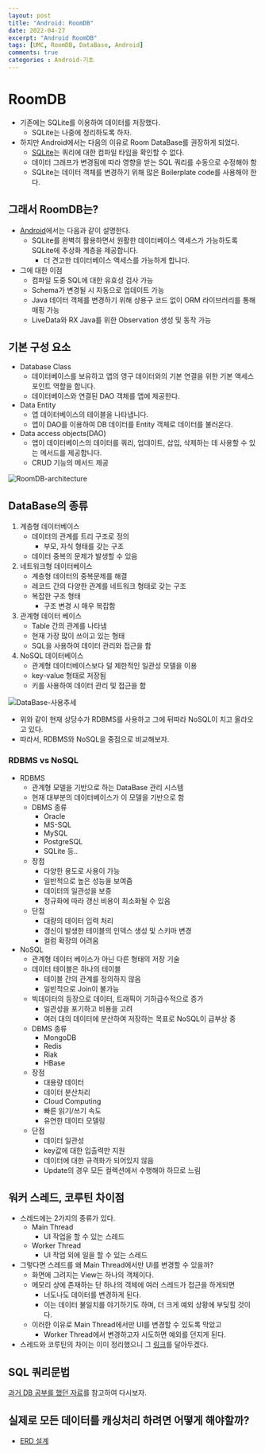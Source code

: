 ```yaml
---
layout: post
title: "Android: RoomDB"
date: 2022-04-27
excerpt: "Android RoomDB"
tags: [UMC, RoomDB, DataBase, Android]
comments: true
categories : Android-기초
---
```


# RoomDB
- 기존에는 SQLite를 이용하여 데이터를 저장했다.
    - SQLite는 나중에 정리하도록 하자.
- 하지만 Android에서는 다음의 이유로 Room DataBase를 권장하게 되었다.
    - [SQLite](https://developer.android.com/training/data-storage/sqlite?hl=ko)는 쿼리에 대한 컴파일 타임을 확인할 수 없다.
    - 데이터 그래프가 변경됨에 따라 영향을 받는 SQL 쿼리를 수동으로 수정해야 함
    - SQLite는 데이터 객체를 변경하기 위해 많은 Boilerplate code를 사용해야 한다.

## 그래서 RoomDB는?
- [Android](https://developer.android.com/topic/libraries/architecture/room?hl=ko)에서는 다음과 같이 설명한다.
    - SQLite를 완벽히 활용하면서 원활한 데이터베이스 액세스가 가능하도록 SQLite에 추상화 계층을 제공합니다.
        - 더 견고한 데이터베이스 액세스를 가능하게 합니다.
- 그에 대한 이점
    - 컴파일 도중 SQL에 대한 유효성 검사 가능
    - Schema가 변경될 시 자동으로 업데이트 가능
    - Java 데이터 객체를 변경하기 위해 상용구 코드 없이 ORM 라이브러리를 통해 매핑 가능
    - LiveData와 RX Java를 위한 Observation 생성 및 동작 가능

## 기본 구성 요소

- Database Class
    - 데이터베이스를 보유하고 앱의 영구 데이터와의 기본 연결을 위한 기본 액세스 포인트 역할을 합니다.
    - 데이터베이스와 연결된 DAO 객체를 앱에 제공한다.
- Data Entity
    - 앱 데이터베이스의 테이블을 나타냅니다.
    - 앱이 DAO를 이용하여 DB 데이터를 Entity 객체로 데이터를 불러온다.
- Data access objects(DAO)
    - 앱이 데이터베이스의 데이터를 쿼리, 업데이트, 삽입, 삭제하는 데 사용할 수 있는 메서드를 제공합니다.
    - CRUD 기능의 메서드 제공

![RoomDB-architecture](https://developer.android.com/images/training/data-storage/room_architecture.png)

## DataBase의 종류
1. 계층형 데이터베이스
    - 데이터의 관계를 트리 구조로 정의
        - 부모, 자식 형태를 갖는 구조
    - 데이터 중복의 문제가 발생할 수 있음
2. 네트워크형 데이터베이스
    - 계층형 데이터의 중복문제를 해결
    - 레코드 간의 다양한 관계를 네트워크 형태로 갖는 구조
    - 복잡한 구조 형태
        - 구조 변경 시 매우 복잡함
3. 관계형 데이터 베이스
    - Table 간의 관계를 나타냄
    - 현재 가장 많이 쓰이고 있는 형태
    - SQL을 사용하여 데이터 관리와 접근을 함
4. NoSQL 데이터베이스
    - 관계형 데이터베이스보다 덜 제한적인 일관성 모델을 이용
    - key-value 형태로 저장됨
    - 키를 사용하여 데이터 관리 및 접근을 함

![DataBase-사용추세](https://cdn.epnc.co.kr/news/photo/202102/200814_200670_41.jpg)

- 위와 같이 현재 상당수가 RDBMS를 사용하고 그에 뒤따라 NoSQL이 치고 올라오고 있다.
- 따라서, RDBMS와 NoSQL을 중점으로 비교해보자.

### RDBMS vs NoSQL
- RDBMS
    - 관계형 모델을 기반으로 하는 DataBase 관리 시스템
    - 현재 대부분의 데이터베이스가 이 모델을 기반으로 함
    - DBMS 종류
        - Oracle
        - MS-SQL
        - MySQL
        - PostgreSQL
        - SQLite 등..
    - 장점
        - 다양한 용도로 사용이 가능
        - 일반적으로 높은 성능을 보여줌
        - 데이터의 일관성을 보증
        - 정규화에 따라 갱신 비용이 최소화될 수 있음
    - 단점
        - 대량의 데이터 입력 처리
        - 갱신이 발생한 테이블의 인덱스 생성 및 스키마 변경
        - 컬럼 확장의 어려움
- NoSQL
    - 관계형 데이터 베이스가 아닌 다른 형태의 저장 기술
    - 데이터 테이블은 하나의 테이블
        - 테이블 간의 관계를 정의하지 않음
        - 일반적으로 Join이 불가능
    - 빅데이터의 등장으로 데이터, 트래픽이 기하급수적으로 증가
        - 일관성을 포기하고 비용을 고려
        - 여러 대의 데이터에 분산하여 저장하는 목표로 NoSQL이 급부상 중
    - DBMS 종류
        - MongoDB
        - Redis
        - Riak
        - HBase
    - 장점
        - 대용량 데이터
        - 데이터 분산처리
        - Cloud Computing
        - 빠른 읽기/쓰기 속도
        - 유연한 데이터 모델링
    - 단점
        - 데이터 일관성
        - key값에 대한 입출력만 지원
        - 데이터에 대한 규격화가 되어있지 않음
        - Update의 경우 모든 컬렉션에서 수행해야 하므로 느림

## 워커 스레드, 코루틴 차이점
- 스레드에는 2가지의 종류가 있다.
    - Main Thread
        - UI 작업을 할 수 있는 스레드
    - Worker Thread
        - UI 작업 외에 일을 할 수 있는 스레드
- 그렇다면 스레드를 왜 Main Thread에서만 UI를 변경할 수 있을까?
    - 화면에 그려지는 View는 하나의 객체이다.
    - 메모리 상에 존재하는 단 하나의 객체에 여러 스레드가 접근을 하게되면
        - 너도나도 데이터를 변경하게 된다.
        - 이는 데이터 불일치를 야기하기도 하며, 더 크게 예외 상황에 부딪힐 것이다.
    - 이러한 이유로 Main Thread에서만 UI를 변경할 수 있도록 막았고 
        - Worker Thread에서 변경하고자 시도하면 예외를 던지게 된다.
- 스레드와 코루틴의 차이는 이미 정리했으니 그 [링크](https://zzu-h.github.io/Coroutine/#%EC%BD%94%EB%A3%A8%ED%8B%B4%EA%B3%BC-%EC%8A%A4%EB%A0%88%EB%93%9C%EC%9D%98-%EC%B0%A8%EC%9D%B4)를 달아두겠다.

## SQL 쿼리문법
[과거 DB 공부를 했던 자료](https://l-zzu-h.tistory.com/tag/sql)를 참고하여 다시보자.

## 실제로 모든 데이터를 캐싱처리 하려면 어떻게 해야할까?
- [ERD 설계](https://l-zzu-h.tistory.com/entry/DB-Design-Using-ER-Model?category=1008114)